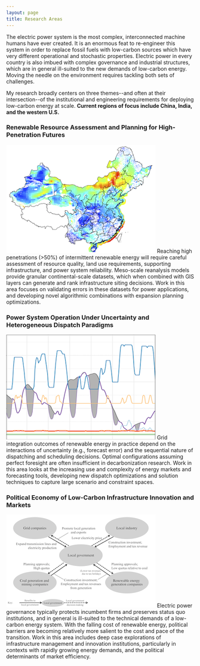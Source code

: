 ```yaml
---
layout: page
title: Research Areas
---
```


The electric power system is the most complex, interconnected machine humans have ever created. It is an enormous feat to re-engineer this system in order to replace fossil fuels with low-carbon sources which have very different operational and stochastic properties. Electric power in every country is also imbued with complex governance and industrial structures, which are in general ill-suited to the new demands of low-carbon energy. Moving the needle on the environment requires tackling both sets of challenges.

My research broadly centers on three themes--and often at their intersection--of the institutional and engineering requirements for deploying low-carbon energy at scale. **Current regions of focus include China, India, and the western U.S.**

### Renewable Resource Assessment and Planning for High-Penetration Futures

[![Modelling the potential for wind energy integration on China's coal-heavy electricity grid <](/img/wind-resource-map.png)][r1]
Reaching high penetrations (>50%) of intermittent renewable energy will require careful assessment of resource quality, land use requirements, supporting infrastructure, and power system reliability. Meso-scale reanalysis models provide granular continental-scale datasets, which when combined with GIS layers can generate and rank infrastructure siting decisions. Work in this area focuses on validating errors in these datasets for power applications, and developing novel algorithmic combinations with expansion planning optimizations.

### Power System Operation Under Uncertainty and Heterogeneous Dispatch Paradigms

[![Modeling Unit Commitment in Political Context: Case of China's Partially Restructured Electricity Sector >](/img/power-system-dispatch.png)][r2]
Grid integration outcomes of renewable energy in practice depend on the interactions of uncertainty (e.g., forecast error) and the sequential nature of dispatching and scheduling decisions. Optimal configurations assuming perfect foresight are often insufficient in decarbonization research. Work in this area looks at the increasing use and complexity of energy markets and forecasting tools, developing new dispatch optimizations and solution techniques to capture large scenario and constraint spaces.

### Political Economy of Low-Carbon Infrastructure Innovation and Markets

[![Technology Integration in China’s Electricity System: Central Targets and Local Challenges <](/img/local-gov-incentives-diagram.png)][r3]
Electric power governance typically protects incumbent firms and preserves status quo institutions, and in general is ill-suited to the technical demands of a low-carbon energy system. With the falling cost of renewable energy, political barriers are becoming relatively more salient to the cost and pace of the transition. Work in this area includes deep case explorations of infrastructure management and innovation institutions, particularly in contexts with rapidly growing energy demands, and the political determinants of market efficiency.



[r1]: /2016-06-20-modelling-wind-energy-potential-China/
[r2]: /2018-04-02-unit-commitment-china-political-context-ieee/
[r3]: /2019-06-30-cup-technology-integration-china-electricity/
